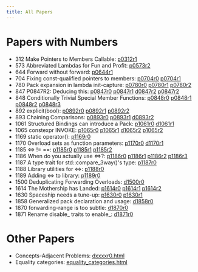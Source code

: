 ```yaml
---
title: All Papers
---
```


# Papers with Numbers
- 312 Make Pointers to Members Callable: [p0312r1](0312_pointers_to_members/p0312r1.html)
- 573 Abbreviated Lambdas for Fun and Profit: [p0573r2](0573_abbrev_lambdas/p0573r2.html)
- 644 Forward without forward: [p0644r1](0644_fwd/p0644r1.html)
- 704 Fixing const-qualified pointers to members: [p0704r0](0704_const_qual_pmfs/p0704r0.html) [p0704r1](0704_const_qual_pmfs/p0704r1.html)
- 780 Pack expansion in lambda init-capture: [p0780r0](0780_lambda_pack_capture/p0780r0.html) [p0780r1](0780_lambda_pack_capture/p0780r1.html) [p0780r2](0780_lambda_pack_capture/p0780r2.html)
- 847 P0847R2: Deducing this: [p0847r0](0847_deducing_this/p0847r0.html) [p0847r1](0847_deducing_this/p0847r1.html) [d0847r2](0847_deducing_this/d0847r2.html) [p0847r2](0847_deducing_this/p0847r2.html)
- 848 Conditionally Trivial Special Member Functions: [p0848r0](0848_special_members/p0848r0.html) [p0848r1](0848_special_members/p0848r1.html) [p0848r2](0848_special_members/p0848r2.html) [p0848r3](0848_special_members/p0848r3.html)
- 892 explicit(bool): [p0892r0](0892_explicit_bool/p0892r0.html) [p0892r1](0892_explicit_bool/p0892r1.html) [p0892r2](0892_explicit_bool/p0892r2.html)
- 893 Chaining Comparisons: [p0893r0](0893_chain_comparisons/p0893r0.html) [p0893r1](0893_chain_comparisons/p0893r1.html) [d0893r2](0893_chain_comparisons/d0893r2.html)
- 1061 Structured Bindings can introduce a Pack: [p1061r0](1061_sb_pack/p1061r0.html) [d1061r1](1061_sb_pack/d1061r1.html)
- 1065 constexpr INVOKE: [p1065r0](1065_constexpr_invoke/p1065r0.html) [p1065r1](1065_constexpr_invoke/p1065r1.html) [d1065r2](1065_constexpr_invoke/d1065r2.html) [p1065r2](1065_constexpr_invoke/p1065r2.html)
- 1169 static operator(): [p1169r0](1169_static_call/p1169r0.html)
- 1170 Overload sets as function parameters: [p1170r0](1170_overload_sets/p1170r0.html) [d1170r1](1170_overload_sets/d1170r1.html)
- 1185 <=> != ==: [p1185r0](118x_spaceship/p1185r0.html) [p1185r1](118x_spaceship/p1185r1.html) [p1185r2](118x_spaceship/p1185r2.html)
- 1186 When do you actually use <=>?: [p1186r0](118x_spaceship/p1186r0.html) [p1186r1](118x_spaceship/p1186r1.html) [p1186r2](118x_spaceship/p1186r2.html) [p1186r3](118x_spaceship/p1186r3.html)
- 1187 A type trait for std::compare_3way()'s type: [p1187r0](118x_spaceship/p1187r0.html)
- 1188 Library utilities for <=>: [p1188r0](118x_spaceship/p1188r0.html)
- 1189 Adding <=> to library: [p1189r0](118x_spaceship/p1189r0.html)
- 1500 Deduplicating Forwarding Overloads: [d1500r0](forward_ref/d1500r0.html)
- 1614 The Mothership has Landed: [p1614r0](118x_spaceship/p1614r0.html) [p1614r1](118x_spaceship/p1614r1.html) [p1614r2](118x_spaceship/p1614r2.html)
- 1630 Spaceship needs a tune-up: [p1630r0](118x_spaceship/p1630r0.html) [p1630r1](118x_spaceship/p1630r1.html)
- 1858 Generalized pack declaration and usage: [d1858r0](1858_generalized_packs/d1858r0.html)
- 1870 forwarding-range<T> is too subtle: [d1870r0](1870_forwarding_range/d1870r0.html)
- 1871 Rename disable_ traits to enable_: [d1871r0](1871_enable_sized_range/d1871r0.html)

# Other Papers
- Concepts-Adjacent Problems: [dxxxxr0.html](concepts/dxxxxr0.html)
- Equality categories: [equality_categories.html](118x_spaceship/equality_categories.html)
